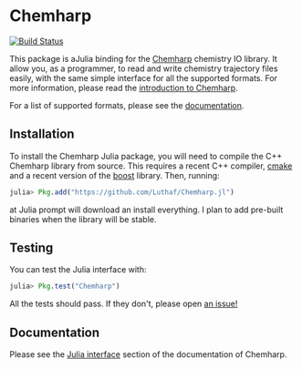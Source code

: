 # Chemharp

[![Build Status](https://travis-ci.org/Luthaf/Chemharp.jl.svg?branch=master)](https://travis-ci.org/Luthaf/Chemharp.jl)

This package is aJulia binding for the [Chemharp](https://github.com/Luthaf/Chemharp)
chemistry IO library. It allow you, as a programmer, to read and write chemistry
trajectory files easily, with the same simple interface for all the supported formats.
For more information, please read the [introduction to Chemharp](http://chemharp.readthedocs.org/en/latest/overview.html).

For a list of supported formats, please see the
[documentation](http://chemharp.readthedocs.org/en/latest/formats.html).

## Installation

To install the Chemharp Julia package, you will need to compile the C++ Chemharp library
from source. This requires a recent C++ compiler, [cmake](http://cmake.org) and a recent
version of the [boost](http://boost.org/) library. Then, running:
```julia
julia> Pkg.add("https://github.com/Luthaf/Chemharp.jl")
```

at Julia prompt will download an install everything. I plan to add pre-built binaries when
the library will be stable.

## Testing

You can test the Julia interface with:
```julia
julia> Pkg.test("Chemharp")
```

All the tests should pass. If they don't, please open [an issue!](https://github.com/Luthaf/Chemharp.jl/issues/new)

## Documentation

Please see the
[Julia interface](chemharp.readthedocs.org/en/latest/bindings/julia-api.html) section of
the documentation of Chemharp.
